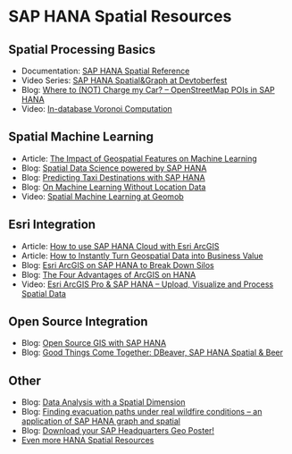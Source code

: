 # SAP HANA Spatial Resources

## Spatial Processing Basics
* Documentation: [SAP HANA Spatial Reference](https://help.sap.com/viewer/bc9e455fe75541b8a248b4c09b086cf5/cloud/en-US/e1c934157bd14021a3b43b5822b2cbe9.html)
* Video Series: [SAP HANA Spatial&Graph at Devtoberfest](https://www.youtube.com/playlist?list=PL6RpkC85SLQA8za7iX9FRzewU7Vs022dl)
* Blog: [Where to (NOT) Charge my Car? – OpenStreetMap POIs in SAP HANA](https://blogs.sap.com/2020/01/20/where-to-not-charge-my-car-openstreetmap-pois-in-sap-hana/)
* Video: [In-database Voronoi Computation](https://www.youtube.com/watch?v=2-5ZkBX3Xgs)

## Spatial Machine Learning
* Article: [The Impact of Geospatial Features on Machine Learning](https://towardsdatascience.com/the-impact-of-geospatial-features-on-machine-learning-3a71c99f080a?source=friends_link&sk=c38d7707eb88f853ffe19486e6aa3dd4)
* Blog: [Spatial Data Science powered by SAP HANA](https://blogs.sap.com/2020/02/08/spatial-data-science-powered-by-sap-hana/)
* Blog: [Predicting Taxi Destinations with SAP HANA](https://blogs.sap.com/2020/03/25/predicting-taxi-destinations-with-sap-hana/)
* Blog: [On Machine Learning Without Location Data](https://blogs.sap.com/2020/06/24/on-machine-learning-without-location-data/)
* Video: [Spatial Machine Learning at Geomob](https://www.youtube.com/watch?v=kekmhKBr8HE)

## Esri Integration
* Article: [How to use SAP HANA Cloud with Esri ArcGIS](https://saphanajourney.com/hana-cloud/learning-article/how-to-use-sap-hana-cloud-with-esri-arcgis/)
* Article: [How to Instantly Turn Geospatial Data into Business Value](https://saphanajourney.com/hana-cloud/resources/how-to-turn-geospatial-data-into-business-value/)
* Blog: [Esri ArcGIS on SAP HANA to Break Down Silos](https://blogs.sap.com/2020/07/28/esri-arcgis-on-sap-hana-to-break-down-silos/)
* Blog: [The Four Advantages of ArcGIS on HANA](https://blogs.sap.com/2020/02/12/the-four-advantages-of-arcgis-on-hana/)
* Video: [Esri ArcGIS Pro & SAP HANA – Upload, Visualize and Process Spatial Data](https://blogs.sap.com/2020/04/15/esri-arcgis-pro-sap-hana-upload-visualize-and-process-spatial-data/)

## Open Source Integration
* Blog: [Open Source GIS with SAP HANA](https://blogs.sap.com/2019/11/26/open-source-gis-with-sap-hana/)
* Blog: [Good Things Come Together: DBeaver, SAP HANA Spatial & Beer](https://blogs.sap.com/2020/01/08/good-things-come-together-dbeaver-sap-hana-spatial-beer/)

## Other
* Blog: [Data Analysis with a Spatial Dimension](https://blogs.sap.com/2020/08/18/data-analysis-with-a-spatial-dimension/)
* Blog: [Finding evacuation paths under real wildfire conditions – an application of SAP HANA graph and spatial](https://blogs.sap.com/2020/01/27/finding-evacuation-paths-under-real-wildfire-conditions-an-application-of-sap-hana-graph-and-spatial/)
* Blog: [Download your SAP Headquarters Geo Poster!](https://blogs.sap.com/2020/05/19/download-your-sap-headquarter-geo-poster/)
* [Even more HANA Spatial Resources](https://blogs.sap.com/2017/11/15/sap-hana-spatial-resources/)
